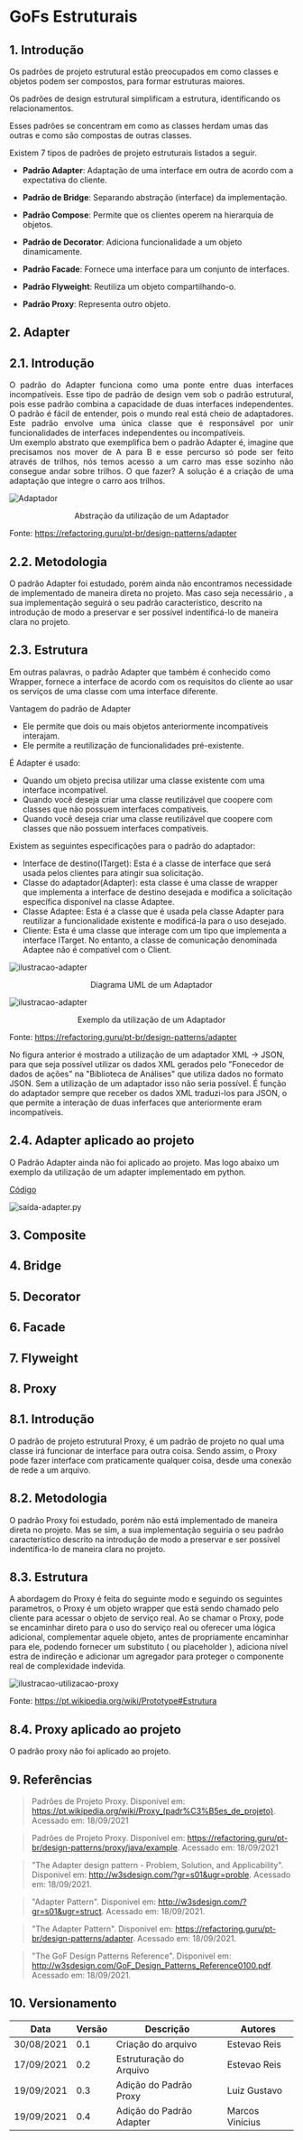 # GoFs Estruturais

## 1. Introdução

Os padrões de projeto estrutural estão preocupados em como classes e objetos podem ser compostos, para formar estruturas maiores.

Os padrões de design estrutural simplificam a estrutura, identificando os relacionamentos.

Esses padrões se concentram em como as classes herdam umas das outras e como são compostas de outras classes.

Existem 7 tipos de padrões de projeto estruturais listados a seguir.

- **Padrão Adapter**: 
Adaptação de uma interface em outra de acordo com a expectativa do cliente.

- **Padrão de Bridge**:
Separando abstração (interface) da implementação.

- **Padrão Compose**:
Permite que os clientes operem na hierarquia de objetos.

- **Padrão de Decorator**:
Adiciona funcionalidade a um objeto dinamicamente.

- **Padrão Facade**:
Fornece uma interface para um conjunto de interfaces.

- **Padrão Flyweight**:
Reutiliza um objeto compartilhando-o.

- **Padrão Proxy**: 
Representa outro objeto.

## 2. Adapter 

## 2.1. Introdução

<div style="text-align: justify">O padrão do Adapter funciona como uma ponte entre duas interfaces incompatíveis. Esse tipo de padrão de design vem sob o padrão estrutural, pois esse padrão combina a capacidade de duas interfaces independentes. O padrão é fácil de entender, pois o mundo real está cheio de adaptadores.
Este padrão envolve uma única classe que é responsável por unir funcionalidades de interfaces independentes ou incompatíveis.</div>

<div style="text-align: justify">Um exemplo abstrato que exemplifica bem o padrão Adapter é, imagine que precisamos nos mover de A para B e esse percurso só pode ser feito através de trilhos, nós temos acesso a um carro mas esse sozinho não consegue andar sobre trilhos. O que fazer? A solução é a criação de uma adaptação que integre o carro aos trilhos.</div>

![Adaptador](./img/adaptador.png)
<p align = "center">Abstração da utilização de um Adaptador</p>

Fonte: https://refactoring.guru/pt-br/design-patterns/adapter
## 2.2. Metodologia

 O padrão Adapter foi estudado, porém ainda não encontramos necessidade de implementado de maneira direta no projeto. Mas caso seja necessário , a sua implementação seguirá o seu padrão característico, descrito na introdução de modo a preservar e ser possível indentificá-lo de maneira clara no projeto.

## 2.3. Estrutura

Em outras palavras, o padrão Adapter que também é conhecido como Wrapper, fornece a interface de acordo com os requisitos do cliente ao usar os serviços de uma classe com uma interface diferente.

Vantagem do padrão de Adapter
- Ele permite que dois ou mais objetos anteriormente incompatíveis interajam.
- Ele permite a reutilização de funcionalidades pré-existente.

É Adapter é usado:

- Quando um objeto precisa utilizar uma classe existente com uma interface incompatível.
- Quando você deseja criar uma classe reutilizável que coopere com classes que não possuem interfaces compatíveis.
- Quando você deseja criar uma classe reutilizável que coopere com classes que não possuem interfaces compatíveis.

Existem as seguintes especificações para o padrão do adaptador:

- Interface de destino(ITarget): Esta é a classe de interface que será usada pelos clientes para atingir sua solicitação.
- Classe do adaptador(Adapter): esta classe é uma classe de wrapper que implementa a interface de destino desejada e modifica a solicitação específica disponível na classe Adaptee.
- Classe Adaptee: Esta é a classe que é usada pela classe Adapter para reutilizar a funcionalidade existente e modificá-la para o uso desejado.
- Cliente: Esta é uma classe que interage com um tipo que implementa a interface ITarget. No entanto, a classe de comunicação denominada Adaptee não é compatível com o Client.

![ilustracao-adapter](./img/adapter.drawio.png)
<p align = "center">Diagrama UML de um Adaptador</p>

![ilustracao-adapter](./img/exemplo-adapter.png)
<p align = "center">Exemplo da utilização de um Adaptador</p>

Fonte: https://refactoring.guru/pt-br/design-patterns/adapter

No figura anterior é mostrado a utilização de um adaptador XML -> JSON, para que seja possível utilizar os dados XML gerados pelo "Fonecedor de dados de ações" na "Biblioteca de Análises" que utiliza dados no formato JSON. Sem a utilização de um adaptador isso não seria possível. É função do adaptador sempre que receber os dados XML traduzi-los para JSON, o que permite a interação de duas inferfaces que anteriormente eram incompatíveis.

## 2.4. Adapter aplicado ao projeto

O Padrão Adapter ainda não foi aplicado ao projeto. Mas logo abaixo um exemplo da utilização de um adapter implementado em python.

[Código](../assets/adapter.py)

![saída-adapter.py](./img/adapter-code.png)


## 3. Composite 
## 4. Bridge 
## 5. Decorator 
## 6. Facade 
## 7. Flyweight 
## 8. Proxy 

## 8.1. Introdução

O padrão de projeto estrutural Proxy, é um padrão de projeto no qual uma classe irá funcionar de interface para outra coisa. Sendo assim, o Proxy pode fazer interface com praticamente qualquer coisa, desde uma conexão de rede a um arquivo.

## 8.2. Metodologia

 O padrão Proxy foi estudado, porém não está implementado de maneira direta no projeto. Mas se sim, a sua implementação seguiria o seu padrão característico descrito na introdução de modo a preservar e ser possível indentífica-lo de maneira clara no projeto.

## 8.3. Estrutura

A abordagem do Proxy é feita do seguinte modo e seguindo os seguintes parametros, o Proxy é um objeto wrapper que está sendo chamado pelo cliente para acessar o objeto de serviço real. Ao se chamar o Proxy, pode se encaminhar direto para o uso do serviço real ou oferecer uma lógica adicional, complementar aquele objeto, antes de propriamente encaminhar para ele, podendo fornecer um substituto ( ou placeholder ), adiciona nível estra de indireção e adicionar um agregador para proteger o componente real de complexidade indevida. 

![ilustracao-utilizacao-proxy](https://user-images.githubusercontent.com/82710878/133911984-fe0ee114-3a83-4a03-8a7d-28dc27c3ad4c.png)

Fonte: https://pt.wikipedia.org/wiki/Prototype#Estrutura

## 8.4. Proxy aplicado ao projeto

O padrão proxy não foi aplicado ao projeto.

## 9. Referências

> Padrões de Projeto Proxy. Disponível em: <https://pt.wikipedia.org/wiki/Proxy_(padr%C3%B5es_de_projeto)>.  Acessado em: 18/09/2021

> Padrões de Projeto Proxy. Disponível em: <https://refactoring.guru/pt-br/design-patterns/proxy/java/example>.  Acessado em: 18/09/2021

>  "The Adapter design pattern - Problem, Solution, and Applicability". Disponivel em: <http://w3sdesign.com/?gr=s01&ugr=proble>. Acessado em: 18/09/2021.

> "Adapter Pattern". Disponivel em: <http://w3sdesign.com/?gr=s01&ugr=struct>. Acessado em: 18/09/2021.

> "The Adapter Pattern". Disponivel em: <https://refactoring.guru/pt-br/design-patterns/adapter>. Acessado em: 18/09/2021.

> "The GoF Design Patterns Reference". Disponivel em: <http://w3sdesign.com/GoF_Design_Patterns_Reference0100.pdf>. Acessado em: 18/09/2021.

## 10. Versionamento 

| Data       | Versão | Descrição         | Autores       | 
| ---------- | ------ | ----------------- | ------------- | 
| 30/08/2021 | 0.1    | Criação do arquivo| Estevao Reis  |
| 17/09/2021 | 0.2    | Estruturação do Arquivo| Estevao Reis |
| 19/09/2021 | 0.3    | Adição do Padrão Proxy| Luiz Gustavo  | 
| 19/09/2021 | 0.4    | Adição do Padrão Adapter| Marcos Vinícius  |              |

